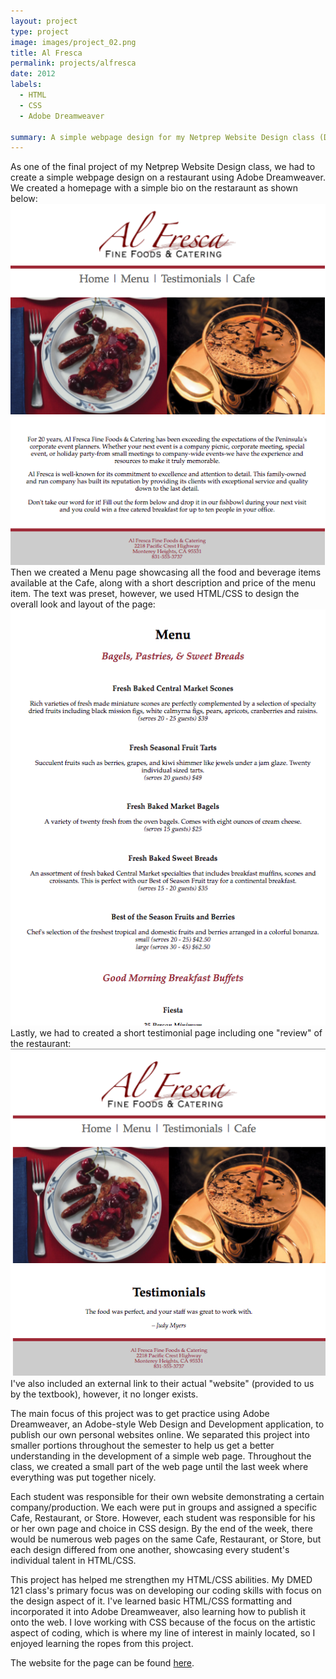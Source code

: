 ```yaml
---
layout: project
type: project
image: images/project_02.png
title: Al Fresca
permalink: projects/alfresca
date: 2012
labels:
  - HTML
  - CSS
  - Adobe Dreamweaver
  
summary: A simple webpage design for my Netprep Website Design class (DMED 121) on a faux restaurant menu.
---
```


As one of the final project of my Netprep Website Design class, we had to create a simple webpage design on a restaurant using Adobe Dreamweaver. We created a homepage with a simple bio on the restaraunt as shown below:
<br>
<img class="ui image" src="../images/index.png">
<br>
Then we created a Menu page showcasing all the food and beverage items available at the Cafe, along with a short description and price of the menu item. The text was preset, however, we used HTML/CSS to design the overall look and layout of the page:
<br>
<img class="ui image" src="../images/menu.png">
<br>
Lastly, we had to created a short testimonial page including one "review" of the restaurant:
<br>
<img class="ui image" src="../images/testimonial.png">
<br>
I've also included an external link to their actual "website" (provided to us by the textbook), however, it no longer exists.

The main focus of this project was to get practice using Adobe Dreamweaver, an Adobe-style Web Design and Development application, to publish our own personal websites online. We separated this project into smaller portions throughout the semester to help us get a better understanding in the development of a simple web page. Throughout the class, we created a small part of the web page until the last week where everything was put together nicely.

Each student was responsible for their own website demonstrating a certain company/production. We each were put in groups and assigned a specific Cafe, Restaurant, or Store. However, each student was responsible for his or her own page and choice in CSS design. By the end of the week, there would be numerous web pages on the same Cafe, Restaurant, or Store, but each design differed from one another, showcasing every student's individual talent in HTML/CSS.

This project has helped me strengthen my HTML/CSS abilities. My DMED 121 class's primary focus was on developing our coding skills with focus on the design aspect of it. I've learned basic HTML/CSS formatting and incorporated it into Adobe Dreamweaver, also learning how to publish it onto the web. I love working with CSS because of the focus on the artistic aspect of coding, which is where my line of interest in mainly located, so I enjoyed learning the ropes from this project.

The website for the page can be found <a href ="http://www2.hawaii.edu/~cadamos/dmed121/project_05/index.html">here</a>.
